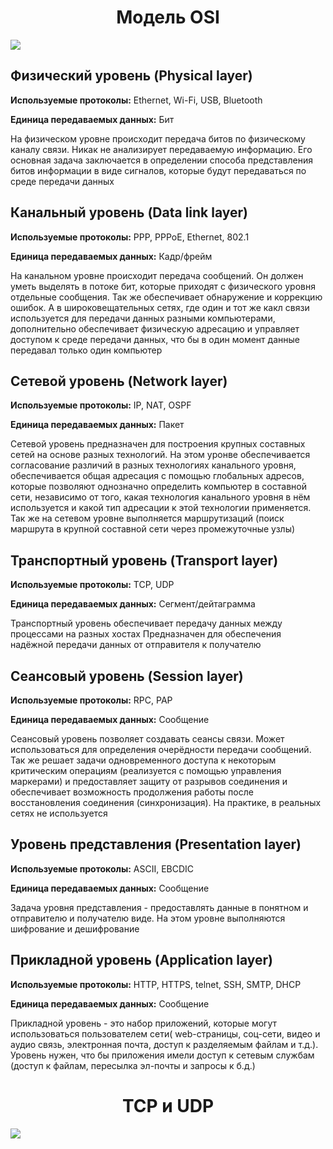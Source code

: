 <h1 align="center">Модель OSI</h1>
<img src="https://wifigid.ru/wp-content/uploads/2020/02/01-2.jpg">

## Физический уровень (Physical layer)

**Используемые протоколы:** Ethernet, Wi-Fi, USB, Bluetooth

**Единица передаваемых данных:** Бит

На физическом уровне происходит передача битов по физическому каналу связи. Никак не анализирует передаваемую информацию. Его основная задача заключается в определении способа представления битов информации в виде сигналов, которые будут передаваться по среде передачи данных

## Канальный уровень (Data link layer)

**Используемые протоколы:** PPP, PPPoE, Ethernet, 802.1

**Единица передаваемых данных:** Кадр/фрейм

На канальном уровне происходит передача сообщений. Он должен уметь выделять в потоке бит, которые приходят с физического уровня отдельные сообщения. Так же обеспечивает обнаружение и коррекцию ошибок. А в широковещательных сетях, где один и тот же какл связи используется для передачи данных разными компьютерами, дополнительно обеспечивает физическую адресацию и управляет доступом к среде передачи данных, что бы в один момент данные передавал только один компьютер

## Сетевой уровень (Network layer)

**Используемые протоколы:** IP, NAT, OSPF

**Единица передаваемых данных:** Пакет

Сетевой уровень предназначен для построения крупных составных сетей на основе разных технологий. На этом уронве обеспечивается согласование различий в разных технологиях канального уровня, обеспечивается общая адресация с помощью глобальных адресов, которые позволяют однозначно определить компьютер в составной сети, независимо от того, какая технология канального уровня в нём используется и какой тип адресации к этой технологии применяется. Так же на сетевом уровне выполняется маршрутизаций (поиск маршрута в крупной составной сети через промежуточные узлы)

## Транспортный уровень (Transport layer)

**Используемые протоколы:** TCP, UDP

**Единица передаваемых данных:** Сегмент/дейтаграмма

Транспортный уровень обеспечивает передачу данных между процессами на разных хостах Предназначен для обеспечения надёжной передачи данных от отправителя к получателю

## Сеансовый уровень (Session layer)

**Используемые протоколы:** RPC, PAP

**Единица передаваемых данных:** Сообщение

Сеансовый уровень позволяет создавать сеансы связи. Может использоваться для определения очерёдности передачи сообщений. Так же решает задачи одновременного доступа к некоторым критическим операциям (реализуется с помощью управления маркерами) и предоставляет защиту от разрывов соединения и обеспечивает возможность продолжения работы после восстановления соединения (синхронизация). На практике, в реальных сетях не используется

## Уровень представления (Presentation layer)

**Используемые протоколы:** ASCII, EBCDIC

**Единица передаваемых данных:** Сообщение

Задача уровня представления - предоставлять данные в понятном и отправителю и получателю виде. На этом уровне выполняются шифрование и дешифрование

## Прикладной уровень (Application layer)

**Используемые протоколы:** HTTP, HTTPS, telnet, SSH, SMTP, DHCP

**Единица передаваемых данных:** Сообщение

Прикладной уровень - это набор приложений, которые могут использоваться пользователем сети( web-страницы, соц-сети, видео и аудио связь, электронная почта, доступ к разделяемым файлам и т.д.). Уровень нужен, что бы приложения имели доступ к сетевым службам (доступ к файлам, пересылка эл-почты и запросы к б.д.)
 
<h1 align="center">TCP и UDP</h1>
<img src="https://wiki.merionet.ru/images/tcp-i-udp-v-chem-raznica/1.png">

